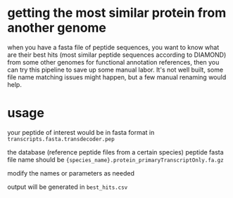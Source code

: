 # getting the most similar protein from another genome

when you have a fasta file of peptide sequences, you want to know what are their best hits (most similar peptide sequences according to DIAMOND) from some other genomes for functional annotation references, then you can try this pipeline to save up some manual labor. It's not well built, some file name matching issues might happen, but a few manual renaming would help.

# usage

your peptide of interest would be in fasta format in `transcripts.fasta.transdecoder.pep`

the database (reference peptide files from a certain species) peptide fasta file name should be `{species_name}.protein_primaryTranscriptOnly.fa.gz`

modify the names or parameters as needed

output will be generated in `best_hits.csv`
